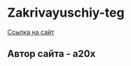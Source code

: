 # Zakrivayuschiy-teg
[Ссылка на сайт](https://a20x.github.io/zakrivayuschiy-teg-f/)  
## Автор сайта - **a20x**
